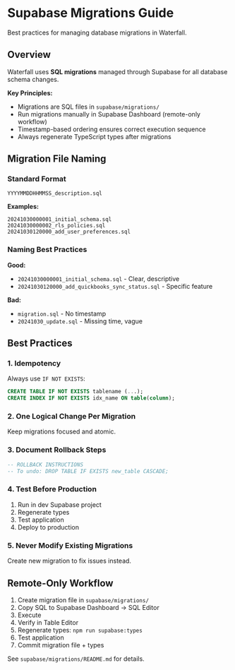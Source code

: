 # Supabase Migrations Guide

Best practices for managing database migrations in Waterfall.

## Overview

Waterfall uses **SQL migrations** managed through Supabase for all database schema changes.

**Key Principles:**
- Migrations are SQL files in `supabase/migrations/`
- Run migrations manually in Supabase Dashboard (remote-only workflow)
- Timestamp-based ordering ensures correct execution sequence
- Always regenerate TypeScript types after migrations

## Migration File Naming

### Standard Format

```
YYYYMMDDHHMMSS_description.sql
```

**Examples:**
```
20241030000001_initial_schema.sql
20241030000002_rls_policies.sql
20241030120000_add_user_preferences.sql
```

### Naming Best Practices

**Good:**
- `20241030000001_initial_schema.sql` - Clear, descriptive
- `20241030120000_add_quickbooks_sync_status.sql` - Specific feature

**Bad:**
- `migration.sql` - No timestamp
- `20241030_update.sql` - Missing time, vague

## Best Practices

### 1. Idempotency

Always use `IF NOT EXISTS`:

```sql
CREATE TABLE IF NOT EXISTS tablename (...);
CREATE INDEX IF NOT EXISTS idx_name ON table(column);
```

### 2. One Logical Change Per Migration

Keep migrations focused and atomic.

### 3. Document Rollback Steps

```sql
-- ROLLBACK INSTRUCTIONS
-- To undo: DROP TABLE IF EXISTS new_table CASCADE;
```

### 4. Test Before Production

1. Run in dev Supabase project
2. Regenerate types
3. Test application
4. Deploy to production

### 5. Never Modify Existing Migrations

Create new migration to fix issues instead.

## Remote-Only Workflow

1. Create migration file in `supabase/migrations/`
2. Copy SQL to Supabase Dashboard → SQL Editor
3. Execute
4. Verify in Table Editor
5. Regenerate types: `npm run supabase:types`
6. Test application
7. Commit migration file + types

See `supabase/migrations/README.md` for details.
